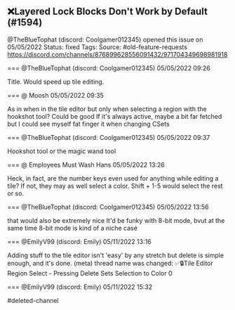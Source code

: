 ## ❌Layered Lock Blocks Don't Work by Default (#1594)
@TheBlueTophat (discord: Coolgamer012345) opened this issue on 05/05/2022
Status: fixed
Tags: 
Source: #old-feature-requests https://discord.com/channels/876899628556091432/971704349698981918


=== @TheBlueTophat (discord: Coolgamer012345) 05/05/2022 09:26

Title. Would speed up tile editing.

=== @ Moosh 05/05/2022 09:35

As in when in the tile editor but only when selecting a region with the hookshot tool? Could be good
If it's always active, maybe a bit far fetched but I could see myself fat finger it when changing CSets

=== @TheBlueTophat (discord: Coolgamer012345) 05/05/2022 09:37

Hookshot tool or the magic wand tool

=== @ Employees Must Wash Hans 05/05/2022 13:26

Heck, in fact, are the number keys even used for anything while editing a tile?  If not, they may as well select a color.  Shift + 1-5 would select the rest or so.

=== @TheBlueTophat (discord: Coolgamer012345) 05/05/2022 13:56

that would also be extremely nice
It'd be funky with 8-bit mode, bvut at the same time 8-bit mode is kind of a niche case

=== @EmilyV99 (discord: Emily) 05/11/2022 13:16

Adding stuff to the tile editor isn't 'easy' by any stretch
but delete is simple enough, and it's done.
(meta) thread name was changed: ✅🔒Tile Editor Region Select - Pressing Delete Sets Selection to Color 0

=== @EmilyV99 (discord: Emily) 05/11/2022 15:32

#deleted-channel
